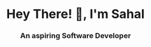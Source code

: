 <h1 align="center">Hey There! 👋, I'm Sahal </h1>
<h3 align="center">An aspiring Software Developer </h3>


